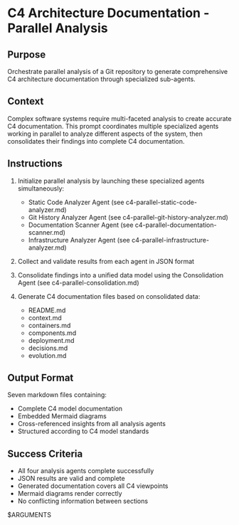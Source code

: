 # C4 Architecture Documentation - Parallel Analysis

## Purpose
Orchestrate parallel analysis of a Git repository to generate comprehensive C4 architecture documentation through specialized sub-agents.

## Context
Complex software systems require multi-faceted analysis to create accurate C4 documentation. This prompt coordinates multiple specialized agents working in parallel to analyze different aspects of the system, then consolidates their findings into complete C4 documentation.

## Instructions

1. Initialize parallel analysis by launching these specialized agents simultaneously:
   - Static Code Analyzer Agent (see c4-parallel-static-code-analyzer.md)
   - Git History Analyzer Agent (see c4-parallel-git-history-analyzer.md)
   - Documentation Scanner Agent (see c4-parallel-documentation-scanner.md)
   - Infrastructure Analyzer Agent (see c4-parallel-infrastructure-analyzer.md)

2. Collect and validate results from each agent in JSON format

3. Consolidate findings into a unified data model using the Consolidation Agent (see c4-parallel-consolidation.md)

4. Generate C4 documentation files based on consolidated data:
   - README.md
   - context.md
   - containers.md
   - components.md
   - deployment.md
   - decisions.md
   - evolution.md

## Output Format

Seven markdown files containing:
- Complete C4 model documentation
- Embedded Mermaid diagrams
- Cross-referenced insights from all analysis agents
- Structured according to C4 model standards

## Success Criteria

- All four analysis agents complete successfully
- JSON results are valid and complete
- Generated documentation covers all C4 viewpoints
- Mermaid diagrams render correctly
- No conflicting information between sections

$ARGUMENTS